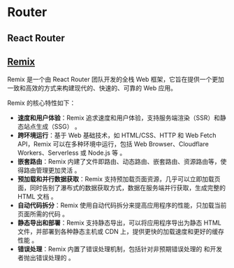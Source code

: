 # Router

## React Router

## [Remix](https://remix.org.cn/docs/en/main/start/v2#file-system-route-convention)

Remix 是一个由 React Router 团队开发的全栈 Web 框架，它旨在提供一个更加一致和高效的方式来构建现代的、快速的、可靠的 Web 应用。

Remix 的核心特性如下：

- **速度和用户体验**：Remix 追求速度和用户体验，支持服务端渲染（SSR）和静态站点生成（SSG） 。
- **跨环境运行**：基于 Web 基础技术，如 HTML/CSS、HTTP 和 Web Fetch API，Remix 可以在多种环境中运行，包括 Web Browser、Cloudflare Workers、Serverless 或 Node.js 等 。
- **嵌套路由**：Remix 内建了文件即路由、动态路由、嵌套路由、资源路由等，使得路由管理更加灵活 。
- **预加载和并行数据获取**：Remix 支持预加载页面资源，几乎可以立即加载页面，同时告别了瀑布式的数据获取方式，数据在服务端并行获取，生成完整的 HTML 文档 。
- **自动代码拆分**：Remix 使用自动代码拆分来提高应用程序的性能，只加载当前页面所需的代码 。
- **静态导出和部署**：Remix 支持静态导出，可以将应用程序导出为静态 HTML 文件，并部署到各种静态主机或 CDN 上，提供更快的加载速度和更好的缓存性能 。
- **错误处理**：Remix 内置了错误处理机制，包括针对非预期错误处理的  和开发者抛出错误处理的  。
